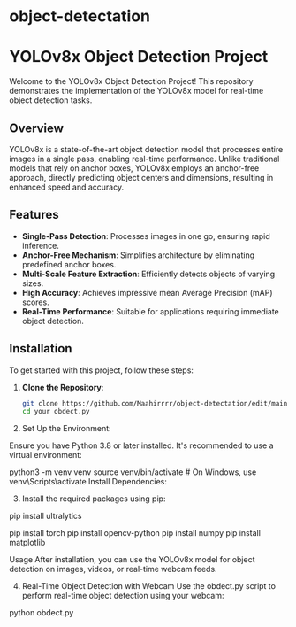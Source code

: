 # object-detectation
# YOLOv8x Object Detection Project

Welcome to the YOLOv8x Object Detection Project! This repository demonstrates the implementation of the YOLOv8x model for real-time object detection tasks.

## Overview

YOLOv8x is a state-of-the-art object detection model that processes entire images in a single pass, enabling real-time performance. Unlike traditional models that rely on anchor boxes, YOLOv8x employs an anchor-free approach, directly predicting object centers and dimensions, resulting in enhanced speed and accuracy.

## Features

- **Single-Pass Detection**: Processes images in one go, ensuring rapid inference.
- **Anchor-Free Mechanism**: Simplifies architecture by eliminating predefined anchor boxes.
- **Multi-Scale Feature Extraction**: Efficiently detects objects of varying sizes.
- **High Accuracy**: Achieves impressive mean Average Precision (mAP) scores.
- **Real-Time Performance**: Suitable for applications requiring immediate object detection.

## Installation

To get started with this project, follow these steps:

1. **Clone the Repository**:

   ```bash
   git clone https://github.com/Maahirrrr/object-detectation/edit/main/obdect.py
   cd your obdect.py
2. Set Up the Environment:

Ensure you have Python 3.8 or later installed. It's recommended to use a virtual environment:


python3 -m venv venv
source venv/bin/activate  # On Windows, use venv\Scripts\activate
Install Dependencies:

3. Install the required packages using pip:

pip install ultralytics

pip install torch
pip install opencv-python
pip install numpy
pip install matplotlib


Usage
After installation, you can use the YOLOv8x model for object detection on images, videos, or real-time webcam feeds.


4. Real-Time Object Detection with Webcam
Use the obdect.py script to perform real-time object detection using your webcam:

python obdect.py
